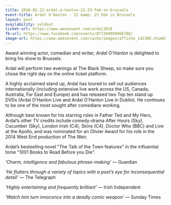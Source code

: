 ```yaml
---
title: 2016-02-22-ardal-o-hanlon-22-23-feb-in-brussels
event-title: Ardal O'Hanlon - 22 &amp; 23 Feb in Brussels
layout: post
availability: soldout
ticket-url: https://www.weezevent.com/ardal2016
fb-url: https://www.facebook.com/events/877204999066788/
image-url: https://www.weezevent.com/cache/images/affiche_142380.thumb53700.1447847980.jpg
---
```


Award winning actor, comedian and writer, *Ardal O’Hanlon* is delighted to bring his show to Brussels.

Ardal will perform two evenings at The Black Sheep, so make sure you chose the right day on the online ticket platform.

A highly acclaimed stand up, Ardal has toured to sell out audiences internationally (including extensive live work across the US, Canada, Australia, Far East and Europe) and has released two Top ten stand up DVDs (Ardal O’Hanlon Live and Ardal O'Hanlon Live in Dublin). He continues to be one of the most sought after comedians working.

Although best known for his starring roles in Father Ted and My Hero, Ardal’s other TV credits include comedy-drama After Hours (Sky), Cucumber (Sky), London Irish (C4), Skins (C4), Doctor Who (BBC) and Live at the Apollo, and was nominated for an Olivier Award for his role in the 2014 West End production of The Weir.

Ardal’s bestselling novel "The Talk of the Town features" in the influential tome "1001 Books to Read Before you Die".

_‘Charm, intelligence and fabulous phrase-making’_ &mdash; Guardian  

_‘He flutters through a variety of topics with a poet’s eye for inconsequential detail’_ &mdash; The Telegraph  

_‘Highly entertaining and frequently brilliant’_ &mdash; Irish Independent  

_‘Watch him turn innocence into a deadly comic weapon’_ &mdash; Sunday Times